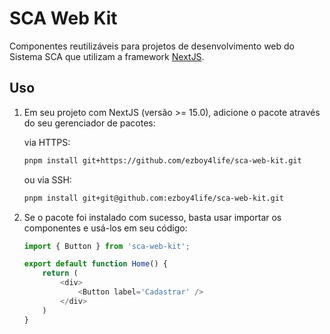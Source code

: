 # SCA Web Kit

Componentes reutilizáveis para projetos de desenvolvimento web do Sistema SCA que utilizam a framework [NextJS](https://nextjs.org/).

## Uso

1. Em seu projeto com NextJS (versão >= 15.0), adicione o pacote através do seu gerenciador de pacotes:

    via HTTPS:

    ```sh
    pnpm install git+https://github.com/ezboy4life/sca-web-kit.git
    ```

    ou via SSH:

    ```sh
    pnpm install git+git@github.com:ezboy4life/sca-web-kit.git
    ```

2. Se o pacote foi instalado com sucesso, basta usar importar os componentes e usá-los em seu código:

    ```typescript
    import { Button } from 'sca-web-kit';

    export default function Home() {
        return (
            <div>
                <Button label='Cadastrar' />
            </div>
        )
    }
    ```
